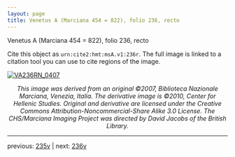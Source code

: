 ```yaml
---
layout: page
title: Venetus A (Marciana 454 = 822), folio 236, recto
---
```


Venetus A (Marciana 454 = 822), folio 236, recto

Cite this object as `urn:cite2:hmt:msA.v1:236r`.  The full image is linked to a citation tool you can use to cite regions of the image.

[![VA236RN_0407](http://www.homermultitext.org/iipsrv?IIIF=/project/homer/pyramidal/deepzoom/hmt/vaimg/2017a/VA236RN_0407.tif/full/800,/0/default.jpg)](http://www.homermultitext.org/ict2/?urn=urn:cite2:hmt:vaimg.2017a:VA236RN_0407) 

<p style="text-align: center; font-style: italic;">This image was derived from an original ©2007, Biblioteca Nazionale Marciana, Venezia, Italia. The derivative image is ©2010, Center for Hellenic Studies. Original and derivative are licensed under the Creative Commons Attribution-Noncommercial-Share Alike 3.0 License. The CHS/Marciana Imaging Project was directed by David Jacobs of the British Library.</p>

---

previous: [235v](../235v/) | next: [236v](../236v/)